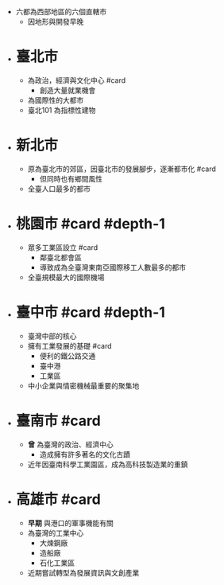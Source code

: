 - 六都為西部地區的六個直轄市
	- 因地形與開發早晚
- # 臺北市
	- 為政治，經濟與文化中心 #card
		- 創造大量就業機會
	- 為國際性的大都市
	- 臺北101 為指標性建物
- # 新北市
	- 原為臺北市的郊區，因臺北市的發展腳步，逐漸都市化 #card
		- 但同時也有鄉間風性
	- 全臺人口最多的都市
- # 桃園市 #card #depth-1
	- 眾多工業區設立 #card
		- 鄰臺北都會區
		- 導致成為全臺灣東南亞國際移工人數最多的都市
	- 全臺規模最大的國際機場
- # 臺中市 #card #depth-1
	- 臺灣中部的核心
	- 擁有工業發展的基礎 #card
		- 便利的鐵公路交通
		- 臺中港
		- 工業區
	- 中小企業與情密機械最重要的聚集地
- # 臺南市 #card
	- **曾** 為臺灣的政治、經濟中心
		- 造成擁有許多著名的文化古蹟
	- 近年因臺南科學工業園區，成為高科技製造業的重鎮
- # 高雄市 #card
	- **早期** 與港口的軍事機能有關
	- 為臺灣的工業中心
		- 大煉鋼廠
		- 造船廠
		- 石化工業區
	- 近期嘗試轉型為發展資訊與文創產業